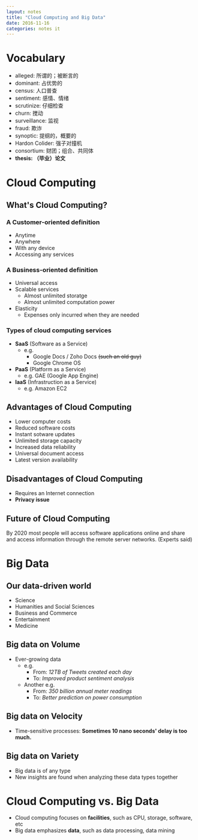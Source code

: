 ```yaml
---
layout: notes
title: "Cloud Computing and Big Data"
date: 2016-11-16
categories: notes it
---
```


# Vocabulary

- alleged: 所谓的；被断言的
- dominant: 占优势的
- census: 人口普查
- sentiment: 感情、情绪
- scrutinize: 仔细检查
- churn: 搅动
- surveillance: 监视
- fraud: 欺诈
- synoptic: 提纲的，概要的
- Hardon Colider: 强子对撞机
- consortium: 财团；组合、共同体
- **thesis: （毕业）论文**

# Cloud Computing

## What's Cloud Computing?

### A Customer-oriented definition

- Anytime
- Anywhere
- With any device
- Accessing any services

### A Business-oriented definition

- Universal access
- Scalable services
    - Almost unlimited storatge
    - Almost unlimited computation power
- Elasticity
    - Expenses only incurred when they are needed

### Types of cloud computing services

- **SaaS** (Software as a Service)
    - e.g.
        - Google Docs / Zoho Docs ~~(such an old guy)~~
        - Google Chrome OS
- **PaaS** (Platform as a Service)
    - e.g. GAE (Google App Engine)
- **IaaS** (Infrastruction as a Service)
    - e.g. Amazon EC2

## Advantages of Cloud Computing

- Lower computer costs
- Reduced software costs
- Instant sotware updates
- Unlimited storage capacity
- Increased data reliability
- Universal document access
- Latest version availability

## Disadvantages of Cloud Computing

- Requires an Internet connection
- **Privacy issue**

## Future of Cloud Computing

By 2020 most people will access software applications online and share and access information through the remote server networks. (Experts said)

# Big Data

## Our data-driven world

- Science
- Humanities and Social Sciences
- Business and Commerce
- Entertainment
- Medicine

## Big data on **Volume**

- Ever-growing data
    - e.g.
        - From: *12TB of Tweets created each day*
        - To: *Improved product sentiment analysis*
    - Another e.g.
        - From: *350 billion annual meter readings*
        - To: *Better prediction on power consumption*

## Big data on **Velocity**

- Time-sensitive processes: **Sometimes 10 nano seconds' delay is too much.**

## Big data on **Variety**

- Big data is of any type
- New insights are found when analyzing these data types together

# Cloud Computing vs. Big Data

- Cloud computing focuses on **facilities**, such as CPU, storage, software, etc
- Big data emphasizes **data**, such as data processing, data mining
